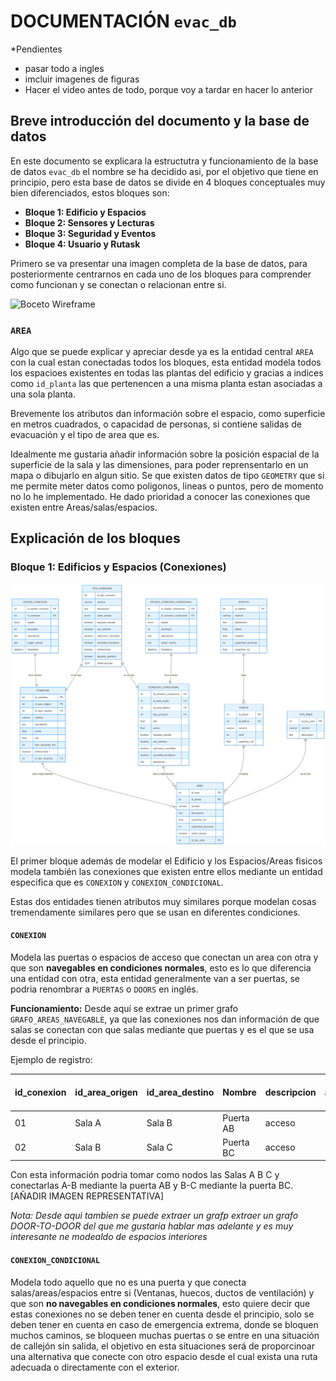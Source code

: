 # DOCUMENTACIÓN ``evac_db`` 

*Pendientes

- pasar todo a ingles
- imcluir imagenes de figuras 
- Hacer el video antes de todo, porque voy a tardar en hacer lo anterior

## Breve introducción del documento y la base de datos

En este documento se explicara la estructutra y funcionamiento de la base de datos ``evac_db`` el nombre se ha decidido asi, por el objetivo que tiene en principio, pero esta base de datos se divide en 4 bloques conceptuales muy bien diferenciados, estos bloques son:

- **Bloque 1: Edificio y Espacios**
- **Bloque 2: Sensores y Lecturas**
- **Bloque 3: Seguridad y Eventos**
- **Bloque 4: Usuario y Rutask**

Primero se va presentar una imagen completa de la base de datos, para posteriormente centrarnos en cada uno de los bloques para comprender como funcionan y se conectan o relacionan entre si.

![Boceto Wireframe](Figuras_BBDD/evac_db(completo).png)

### **`AREA`**
Algo que se puede explicar y apreciar desde ya es la entidad central ``AREA`` con la cual estan conectadas todos los bloques, esta entidad modela todos los espacioes existentes en todas las plantas del edificio y gracias a indices como ``id_planta`` las que pertenencen a una misma planta estan asociadas a una sola planta.

Brevemente los atributos dan información sobre el espacio, como superficie en metros cuadrados, o capacidad de personas, si contiene salidas de evacuación y el tipo de area que es.

Idealmente me gustaria añadir información sobre la posición espacial de la superficie de la sala y las dimensiones, para poder reprensentarlo en un mapa o dibujarlo en algun sitio. Se que existen datos de tipo ``GEOMETRY`` que si me permite meter datos como poligonos, lineas o puntos, pero de momento no lo he implementado. He dado prioridad a conocer las conexiones que existen entre Areas/salas/espacios. 



## Explicación de los bloques

### Bloque 1: Edificios y Espacios (Conexiones)

![Boceto Wireframe](Figuras_BBDD/evac_db(bloque1).png)

El primer bloque además de modelar el Edificio y los Espacios/Areas fisicos modela también las conexiones que existen entre ellos mediante un entidad especifica que es `CONEXION` y `CONEXION_CONDICIONAL`.

Estas dos entidades tienen atributos muy similares porque modelan cosas tremendamente similares pero que se usan en diferentes condiciones.

#### **`CONEXION`** 
Modela las puertas o espacios de acceso que conectan un area con otra y que son **navegables en condiciones normales**, esto es lo que diferencia una entidad con otra, esta entidad generalmente van a ser puertas, se podria renombrar a `PUERTAS` o `DOORS` en inglés.

**Funcionamiento:** Desde aquí se extrae un primer grafo `GRAFO_AREAS_NAVEGABLE`, ya que las conexiones nos dan información de que salas se conectan con que salas mediante que puertas y es el que se usa desde el principio.

Ejemplo de registro:

| id_conexion | id_area_origen | id_area_destino | Nombre   | descripcion                            | ancho_metros | alto_metros | flujo de personas min | bidireccional | id_tipo_conexion |
|-------------|-----------|------------|----------|----------------------------------------|--------|------|-------------------|----------------|------------------|
| 01          | Sala A    | Sala B     | Puerta AB | acceso| 1.2    | 2.2  | 1                 | sí             | 01               |
| 02          | Sala B    | Sala C     | Puerta BC | acceso | 1.2    | 2.2  | 2                 | sí             | 02               |

Con esta información podria tomar como nodos las Salas A B C y conectarlas A-B mediante la puerta AB y B-C mediante la puerta BC.[AÑADIR IMAGEN REPRESENTATIVA]

*Nota: Desde aqui tambien se puede extraer un grafp extraer un grafo DOOR-TO-DOOR del que me gustaria hablar mas adelante y es muy interesante ne modealdo de  espacios interiores*


#### **`CONEXION_CONDICIONAL`** 
Modela todo aquello que no es una puerta y que conecta salas/areas/espacios entre si (Ventanas, huecos, ductos de ventilación) y que son **no navegables en condiciones normales**, esto quiere decir que estas conexiones no se deben tener en cuenta desde el principio, solo se deben tener en cuenta en caso de emergencia extrema, donde se bloquen muchos caminos, se bloqueen muchas puertas o se entre en una situación de callejón sin salida, el objetivo en esta situaciones será de proporcinoar una alternativa que conecte con otro espacio desde el cual exista una ruta adecuada o directamente con el exterior.